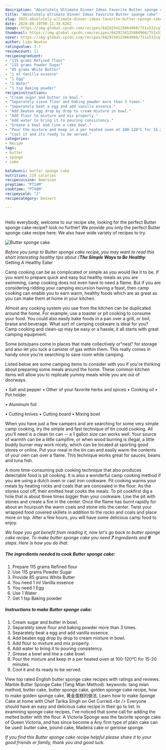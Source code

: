 ```yaml
---
description: "Absolutely Ultimate Dinner Ideas Favorite Butter sponge cake"
title: "Absolutely Ultimate Dinner Ideas Favorite Butter sponge cake"
slug: 3025-absolutely-ultimate-dinner-ideas-favorite-butter-sponge-cake
date: 2020-08-10T00:11:34.626Z
image: https://img-global.cpcdn.com/recipes/6429234125864960/751x532cq70/butter-sponge-cake-recipe-main-photo.jpg
thumbnail: https://img-global.cpcdn.com/recipes/6429234125864960/751x532cq70/butter-sponge-cake-recipe-main-photo.jpg
cover: https://img-global.cpcdn.com/recipes/6429234125864960/751x532cq70/butter-sponge-cake-recipe-main-photo.jpg
author: Lida Newton
ratingvalue: 3.7
reviewcount: 11
recipeingredient:
- "115 grams Refined flour"
- "115 grams Powder Sugar"
- "85 grams White Butter"
- "1 ml Vanilla essence"
- "1 Egg"
- "1 Water"
- "1 tsp Baking powder"
recipeinstructions:
- "Cream sugar and butter in bowl."
- "Separately sieve flour and baking powder more than 3 times."
- "Separately beat a egg and add vanilla essence."
- "Add beaten egg drop by drop to cream mixture in bowl."
- "Add flour to mixture and mix properly."
- "Add water to bring it to pouring consistency."
- "Grease a bowl and line a cake bowl."
- "Pour the mixture and keep in a per heated oven at 100-120°C for 15-20 minutes."
- "Cool it and its ready to be served."
categories:
- Recipe
tags:
- butter
- sponge
- cake

katakunci: butter sponge cake 
nutrition: 119 calories
recipecuisine: American
preptime: "PT14M"
cooktime: "PT48M"
recipeyield: "2"
recipecategory: Dessert

---
```

<br>
Hello everybody, welcome to our recipe site, looking for the perfect Butter sponge cake recipe? look no further! We provide you only the perfect Butter sponge cake recipe here. We also have wide variety of recipes to try.
<br>


![Butter sponge cake](https://img-global.cpcdn.com/recipes/6429234125864960/751x532cq70/butter-sponge-cake-recipe-main-photo.jpg)

<i>Before you jump to Butter sponge cake recipe, you may want to read this short interesting healthy tips about {<strong>The Simple Ways to Be Healthy</strong>.</i>
Getting A Healthy Eater

    
Camp cooking can be as complicated or simple as you would like it to be. If you want to prepare quick and easy but healthy meals as you are swimming, camp cooking does not even have to need a flame. But if you are considering ridding your camping excursion having a feast, then camp cooking can enable you to earn warm, healthy foods which are as great as you can make them at home in your kitchen.

 Almost any cooking system you use from the kitchen can be duplicated around the home. For example, use a toaster or pit cooking to consume your food. You could also easily bake foods in a pan over a grill, or boil, braise and beverage. What sort of camping cookware is ideal for you? Camp cooking and clean-up may be easy or a hassle, it all starts with great camping equipment.

Some pots/pans come in places that mate collectively or"nest" for storage and also let you tuck a canister of gas within them. This really comes in handy once you're searching to save room while camping.

Listed below are some camping items to consider with you if you're thinking about preparing some meals around the home. These common kitchen items will allow you to replicate yummy meals while you are out of doorways.

• Salt and pepper
• Other of your favorite herbs and spices
• Cooking oil
• Pot holder

• Aluminum foil

• Cutting knives
• Cutting board
• Mixing bowl


When you have just a few campers and are searching for some very simple camp cooking, try the simple and fast technique of tin could cooking. All you'll need is a clean tin can -- a 1 gallon size can works well. Your source of warmth can be a little campfire, or when wood burning is illegal, a little buddy burner may work nicely, which can be located at sporting good stores or online. Put your meal in the tin can and easily warm the contents of your own can over a flame.  This technique works great for sauces, beans and tuna fish.

A more time-consuming pub cooking technique that also produces delectable food is pit cooking.  It is also a wonderful camp cooking method if you are using a dutch oven or cast iron cookware. Pit cooking warms your meals by heating rocks and coals that are concealed in the floor. As the stones cool off, their emitted heat cooks the meals. To pit cookfirst dig a hole that is about three times bigger than your cookware. Line the pit with stones and create a fire in the center. Once the flame has burnt rapidly for about an hourpush the warm coals and stone into the center. Twist your wrapped food covered skillets in addition to the rocks and coals and place more on top. After a few hours, you will have some delicious camp food to enjoy.


<i>We hope you got benefit from reading it, now let's go back to butter sponge cake recipe. To make butter sponge cake you need <strong>7</strong> ingredients and <strong>9</strong> steps. Here is how you do that.
</i>

##### The ingredients needed to cook Butter sponge cake:

1. Prepare 115 grams Refined flour
1. Use 115 grams Powder Sugar
1. Provide 85 grams White Butter
1. You need 1 ml Vanilla essence
1. You need 1 Egg
1. Use 1 Water
1. Get 1 tsp Baking powder


##### Instructions to make Butter sponge cake:

1. Cream sugar and butter in bowl.
1. Separately sieve flour and baking powder more than 3 times.
1. Separately beat a egg and add vanilla essence.
1. Add beaten egg drop by drop to cream mixture in bowl.
1. Add flour to mixture and mix properly.
1. Add water to bring it to pouring consistency.
1. Grease a bowl and line a cake bowl.
1. Pour the mixture and keep in a per heated oven at 100-120°C for 15-20 minutes.
1. Cool it and its ready to be served.


View top rated English butter sponge cake recipes with ratings and reviews. Marble Butter Sponge Cake (Tang Mian Method). keywords: tang mian method, butter cake, butter sponge cake, golden sponge cake recipe, how to make golden sponge cake, 黄金蛋糕的做法. Learn how to make Sponge Cake at home with Chef Tarika Singh on Get Curried.&lt;br /&gt; Everyone should have an easy and delicious cake recipe in their go to list. In examining sponge cake recipes, I&#39;ve noticed that some call for adding the melted butter with the flour. A Victoria Sponge was the favorite sponge cake of Queen Victoria, and has since become a Any firm type of plain cake can be used: butter cake, pound cake, Madeira cake or genoise sponge. 

<i>If you find this Butter sponge cake recipe helpful please share it to your good friends or family, thank you and good luck.</i>
